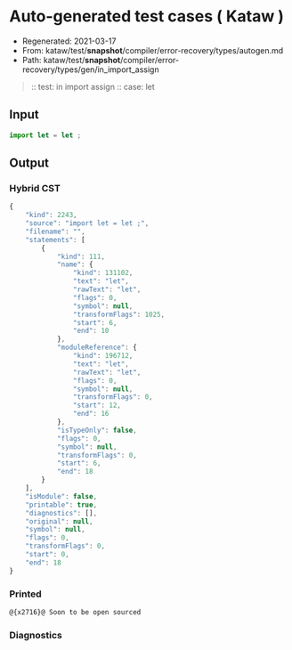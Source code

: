 # Auto-generated test cases ( Kataw )
- Regenerated: 2021-03-17
- From: kataw/test/__snapshot__/compiler/error-recovery/types/autogen.md
- Path: kataw/test/__snapshot__/compiler/error-recovery/types/gen/in_import_assign
> :: test: in import assign
> :: case: let
## Input

`````js
import let = let ;
`````

## Output

### Hybrid CST

```javascript
{
    "kind": 2243,
    "source": "import let = let ;",
    "filename": "",
    "statements": [
        {
            "kind": 111,
            "name": {
                "kind": 131102,
                "text": "let",
                "rawText": "let",
                "flags": 0,
                "symbol": null,
                "transformFlags": 1025,
                "start": 6,
                "end": 10
            },
            "moduleReference": {
                "kind": 196712,
                "text": "let",
                "rawText": "let",
                "flags": 0,
                "symbol": null,
                "transformFlags": 0,
                "start": 12,
                "end": 16
            },
            "isTypeOnly": false,
            "flags": 0,
            "symbol": null,
            "transformFlags": 0,
            "start": 6,
            "end": 18
        }
    ],
    "isModule": false,
    "printable": true,
    "diagnostics": [],
    "original": null,
    "symbol": null,
    "flags": 0,
    "transformFlags": 0,
    "start": 0,
    "end": 18
}
```

### Printed

```javascript
@{x2716}@ Soon to be open sourced
```

### Diagnostics

```javascript

```

